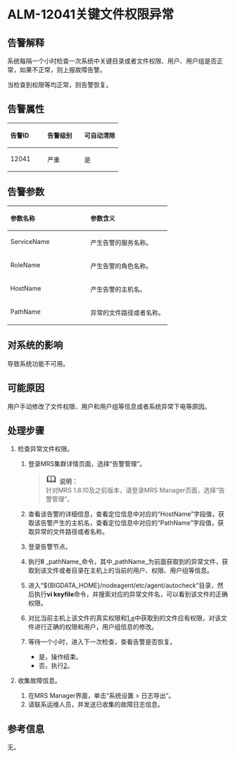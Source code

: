 # ALM-12041关键文件权限异常<a name="ZH-CN_TOPIC_0191883131"></a>

## 告警解释<a name="zh-cn_topic_0191813951_section3610056195959"></a>

系统每隔一个小时检查一次系统中关键目录或者文件权限、用户、用户组是否正常，如果不正常，则上报故障告警。

当检查到权限等均正常，则告警恢复。

## 告警属性<a name="zh-cn_topic_0191813951_section2860326595959"></a>

<a name="zh-cn_topic_0191813951_table3516315895959"></a>
<table><thead align="left"><tr id="zh-cn_topic_0191813951_row998916095959"><th class="cellrowborder" valign="top" width="33.33333333333333%" id="mcps1.1.4.1.1"><p id="zh-cn_topic_0191813951_p381563195959"><a name="zh-cn_topic_0191813951_p381563195959"></a><a name="zh-cn_topic_0191813951_p381563195959"></a><strong id="zh-cn_topic_0191813951_b3434068295959"><a name="zh-cn_topic_0191813951_b3434068295959"></a><a name="zh-cn_topic_0191813951_b3434068295959"></a>告警ID</strong></p>
</th>
<th class="cellrowborder" valign="top" width="33.33333333333333%" id="mcps1.1.4.1.2"><p id="zh-cn_topic_0191813951_p3013186195959"><a name="zh-cn_topic_0191813951_p3013186195959"></a><a name="zh-cn_topic_0191813951_p3013186195959"></a><strong id="zh-cn_topic_0191813951_b275129495959"><a name="zh-cn_topic_0191813951_b275129495959"></a><a name="zh-cn_topic_0191813951_b275129495959"></a>告警级别</strong></p>
</th>
<th class="cellrowborder" valign="top" width="33.33333333333333%" id="mcps1.1.4.1.3"><p id="zh-cn_topic_0191813951_p2152827995959"><a name="zh-cn_topic_0191813951_p2152827995959"></a><a name="zh-cn_topic_0191813951_p2152827995959"></a><strong id="zh-cn_topic_0191813951_b5953678495959"><a name="zh-cn_topic_0191813951_b5953678495959"></a><a name="zh-cn_topic_0191813951_b5953678495959"></a>可自动清除</strong></p>
</th>
</tr>
</thead>
<tbody><tr id="zh-cn_topic_0191813951_row5775016095959"><td class="cellrowborder" valign="top" width="33.33333333333333%" headers="mcps1.1.4.1.1 "><p id="zh-cn_topic_0191813951_p4725135695959"><a name="zh-cn_topic_0191813951_p4725135695959"></a><a name="zh-cn_topic_0191813951_p4725135695959"></a>12041</p>
</td>
<td class="cellrowborder" valign="top" width="33.33333333333333%" headers="mcps1.1.4.1.2 "><p id="zh-cn_topic_0191813951_p215465395959"><a name="zh-cn_topic_0191813951_p215465395959"></a><a name="zh-cn_topic_0191813951_p215465395959"></a>严重</p>
</td>
<td class="cellrowborder" valign="top" width="33.33333333333333%" headers="mcps1.1.4.1.3 "><p id="zh-cn_topic_0191813951_p4030924395959"><a name="zh-cn_topic_0191813951_p4030924395959"></a><a name="zh-cn_topic_0191813951_p4030924395959"></a>是</p>
</td>
</tr>
</tbody>
</table>

## 告警参数<a name="zh-cn_topic_0191813951_section2723887295959"></a>

<a name="zh-cn_topic_0191813951_table5886503695959"></a>
<table><thead align="left"><tr id="zh-cn_topic_0191813951_row1790276795959"><th class="cellrowborder" valign="top" width="50%" id="mcps1.1.3.1.1"><p id="zh-cn_topic_0191813951_p4083800395959"><a name="zh-cn_topic_0191813951_p4083800395959"></a><a name="zh-cn_topic_0191813951_p4083800395959"></a><strong id="zh-cn_topic_0191813951_b3199771095959"><a name="zh-cn_topic_0191813951_b3199771095959"></a><a name="zh-cn_topic_0191813951_b3199771095959"></a>参数名称</strong></p>
</th>
<th class="cellrowborder" valign="top" width="50%" id="mcps1.1.3.1.2"><p id="zh-cn_topic_0191813951_p4167773295959"><a name="zh-cn_topic_0191813951_p4167773295959"></a><a name="zh-cn_topic_0191813951_p4167773295959"></a><strong id="zh-cn_topic_0191813951_b3955527395959"><a name="zh-cn_topic_0191813951_b3955527395959"></a><a name="zh-cn_topic_0191813951_b3955527395959"></a>参数含义</strong></p>
</th>
</tr>
</thead>
<tbody><tr id="zh-cn_topic_0191813951_row4986052295959"><td class="cellrowborder" valign="top" width="50%" headers="mcps1.1.3.1.1 "><p id="zh-cn_topic_0191813951_p3324912810027"><a name="zh-cn_topic_0191813951_p3324912810027"></a><a name="zh-cn_topic_0191813951_p3324912810027"></a>ServiceName</p>
</td>
<td class="cellrowborder" valign="top" width="50%" headers="mcps1.1.3.1.2 "><p id="zh-cn_topic_0191813951_p882488010027"><a name="zh-cn_topic_0191813951_p882488010027"></a><a name="zh-cn_topic_0191813951_p882488010027"></a>产生告警的服务名称。</p>
</td>
</tr>
<tr id="zh-cn_topic_0191813951_row1393395395959"><td class="cellrowborder" valign="top" width="50%" headers="mcps1.1.3.1.1 "><p id="zh-cn_topic_0191813951_p5799565710027"><a name="zh-cn_topic_0191813951_p5799565710027"></a><a name="zh-cn_topic_0191813951_p5799565710027"></a>RoleName</p>
</td>
<td class="cellrowborder" valign="top" width="50%" headers="mcps1.1.3.1.2 "><p id="zh-cn_topic_0191813951_p2780510027"><a name="zh-cn_topic_0191813951_p2780510027"></a><a name="zh-cn_topic_0191813951_p2780510027"></a>产生告警的角色名称。</p>
</td>
</tr>
<tr id="zh-cn_topic_0191813951_row3133016695959"><td class="cellrowborder" valign="top" width="50%" headers="mcps1.1.3.1.1 "><p id="zh-cn_topic_0191813951_p2027021010027"><a name="zh-cn_topic_0191813951_p2027021010027"></a><a name="zh-cn_topic_0191813951_p2027021010027"></a>HostName</p>
</td>
<td class="cellrowborder" valign="top" width="50%" headers="mcps1.1.3.1.2 "><p id="zh-cn_topic_0191813951_p3127434810027"><a name="zh-cn_topic_0191813951_p3127434810027"></a><a name="zh-cn_topic_0191813951_p3127434810027"></a>产生告警的主机名。</p>
</td>
</tr>
<tr id="zh-cn_topic_0191813951_row2495711295959"><td class="cellrowborder" valign="top" width="50%" headers="mcps1.1.3.1.1 "><p id="zh-cn_topic_0191813951_p4909540110027"><a name="zh-cn_topic_0191813951_p4909540110027"></a><a name="zh-cn_topic_0191813951_p4909540110027"></a>PathName</p>
</td>
<td class="cellrowborder" valign="top" width="50%" headers="mcps1.1.3.1.2 "><p id="zh-cn_topic_0191813951_p1730451510027"><a name="zh-cn_topic_0191813951_p1730451510027"></a><a name="zh-cn_topic_0191813951_p1730451510027"></a>异常的文件路径或者名称。</p>
</td>
</tr>
</tbody>
</table>

## 对系统的影响<a name="zh-cn_topic_0191813951_section4897586695959"></a>

导致系统功能不可用。

## 可能原因<a name="zh-cn_topic_0191813951_section149135095959"></a>

用户手动修改了文件权限、用户和用户组等信息或者系统异常下电等原因。

## 处理步骤<a name="zh-cn_topic_0191813951_section1345295395959"></a>

1.  检查异常文件权限。
    1.  登录MRS集群详情页面，选择“告警管理”。

        >![](public_sys-resources/icon-note.gif) **说明：**   
        >针对MRS 1.8.10及之前版本，请登录MRS Manager页面，选择“告警管理”。  

    2.  查看该告警的详细信息，查看定位信息中对应的“HostName”字段值，获取该告警产生的主机名，查看定位信息中对应的“PathName”字段值，获取异常的文件路径或者名称。
    3.  登录告警节点。
    4.  执行**ll** _pathName_命令，其中_pathName_为前面获取到的异常文件，获取到该文件或者目录在主机上的当前的用户、权限、用户组等信息。
    5.  <a name="zh-cn_topic_0191813951_li5250207310354"></a>进入“$\{BIGDATA\_HOME\}/nodeagent/etc/agent/autocheck“目录，然后执行**vi keyfile**命令，并搜索对应的异常文件名，可以看到该文件的正确权限。
    6.  对比当前主机上该文件的真实权限和[1.e](#zh-cn_topic_0191813951_li5250207310354)中获取到的文件应有权限，对该文件进行正确的权限和用户，用户组信息的修改。
    7.  等待一个小时，进入下一次检查，查看告警是否恢复。
        -   是，操作结束。
        -   否，执行[2](#zh-cn_topic_0191813951_li572522141314)。

2.  <a name="zh-cn_topic_0191813951_li572522141314"></a>收集故障信息。
    1.  在MRS Manager界面，单击“系统设置 \> 日志导出”。
    2.  请联系运维人员，并发送已收集的故障日志信息。


## 参考信息<a name="zh-cn_topic_0191813951_section2267720495959"></a>

无。

